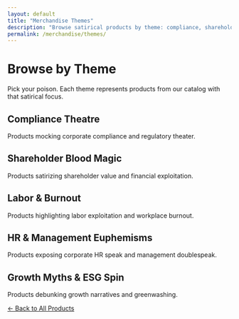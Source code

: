 ```yaml
---
layout: default
title: "Merchandise Themes"
description: "Browse satirical products by theme: compliance, shareholder value, labor, HR euphemisms, growth myths."
permalink: /merchandise/themes/
---
```


# Browse by Theme

Pick your poison. Each theme represents products from our catalog with that satirical focus.

## Compliance Theatre
Products mocking corporate compliance and regulatory theater.

## Shareholder Blood Magic  
Products satirizing shareholder value and financial exploitation.

## Labor & Burnout
Products highlighting labor exploitation and workplace burnout.

## HR & Management Euphemisms
Products exposing corporate HR speak and management doublespeak.

## Growth Myths & ESG Spin
Products debunking growth narratives and greenwashing.

<p><a href="/merchandise/" class="early-nav-link">← Back to All Products</a></p>
